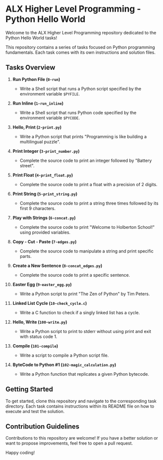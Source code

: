 # ALX Higher Level Programming - Python Hello World

Welcome to the ALX Higher Level Programming repository dedicated to the Python Hello World tasks!

This repository contains a series of tasks focused on Python programming fundamentals. Each task comes with its own instructions and solution files.

## Tasks Overview

1. **Run Python File (`0-run`)**
   - Write a Shell script that runs a Python script specified by the environment variable `$PYFILE`.

2. **Run Inline (`1-run_inline`)**
   - Write a Shell script that runs Python code specified by the environment variable `$PYCODE`.

3. **Hello, Print (`2-print.py`)**
   - Write a Python script that prints "Programming is like building a multilingual puzzle".

4. **Print Integer (`3-print_number.py`)**
   - Complete the source code to print an integer followed by "Battery street".

5. **Print Float (`4-print_float.py`)**
   - Complete the source code to print a float with a precision of 2 digits.

6. **Print String (`5-print_string.py`)**
   - Complete the source code to print a string three times followed by its first 9 characters.

7. **Play with Strings (`6-concat.py`)**
   - Complete the source code to print "Welcome to Holberton School!" using provided variables.

8. **Copy - Cut - Paste (`7-edges.py`)**
   - Complete the source code to manipulate a string and print specific parts.

9. **Create a New Sentence (`8-concat_edges.py`)**
   - Complete the source code to print a specific sentence.

10. **Easter Egg (`9-easter_egg.py`)**
    - Write a Python script to print "The Zen of Python" by Tim Peters.

11. **Linked List Cycle (`10-check_cycle.c`)**
    - Write a C function to check if a singly linked list has a cycle.

12. **Hello, Write (`100-write.py`)**
    - Write a Python script to print to stderr without using print and exit with status code 1.

13. **Compile (`101-compile`)**
    - Write a script to compile a Python script file.

14. **ByteCode to Python #1 (`102-magic_calculation.py`)**
    - Write a Python function that replicates a given Python bytecode.

## Getting Started

To get started, clone this repository and navigate to the corresponding task directory. Each task contains instructions within its README file on how to execute and test the solution.

## Contribution Guidelines

Contributions to this repository are welcome! If you have a better solution or want to propose improvements, feel free to open a pull request.

Happy coding!
